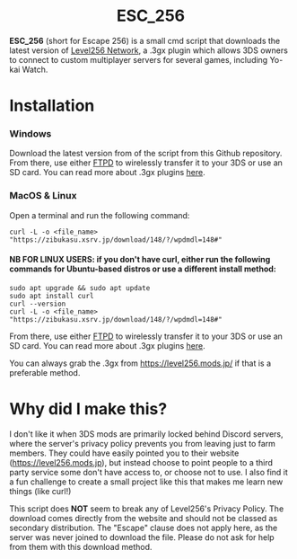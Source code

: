 <h1 align="center">
  <br>
  <b>ESC_256</b>
  </br>
</h1>

<b>ESC_256</b> (short for Escape 256) is a small cmd script that downloads the latest version of [Level256 Network](https://level256.mods.jp), a .3gx plugin which allows 
3DS owners to connect to custom multiplayer servers for several games, including Yo-kai Watch. 

# Installation
### Windows 

Download the latest version from of the script from this Github repository. From there, use either [FTPD](https://github.com/mtheall/ftpd) to wirelessly transfer
it to your 3DS or use an SD card. You can read more about .3gx plugins [here](https://wiki.hacks.guide/wiki/3DS:Game_plugins/3GX).

### MacOS & Linux

Open a terminal and run the following command:
```
curl -L -o <file_name> "https://zibukasu.xsrv.jp/download/148/?/wpdmdl=148#"
```

#### NB FOR LINUX USERS: if you don't have curl, either run the following commands for Ubuntu-based distros or use a different install method:
```
sudo apt upgrade && sudo apt update
sudo apt install curl
curl --version
curl -L -o <file_name> "https://zibukasu.xsrv.jp/download/148/?/wpdmdl=148#"
```

From there, use either [FTPD](https://github.com/mtheall/ftpd) to wirelessly transfer
it to your 3DS or use an SD card. You can read more about .3gx plugins [here](https://wiki.hacks.guide/wiki/3DS:Game_plugins/3GX).

You can always grab the .3gx from https://level256.mods.jp/ if that is a preferable method. 


# Why did I make this?
I don't like it when 3DS mods are primarily locked behind Discord servers, where the server's privacy policy prevents you from leaving just to farm members.
They could have easily pointed you to their website (https://level256.mods.jp), but instead choose to point people to a third party service some don't have
access to, or choose not to use.
I also find it a fun challenge to create a small project like this that makes me learn new
things (like curl!)

This script does <b>NOT</b> seem to break any of Level256's Privacy Policy. The download comes directly from the website and should not be classed as secondary 
distribution. The "Escape" clause does not apply here, as the server was never joined to download the file. Please do not ask for help from them with this download method.
